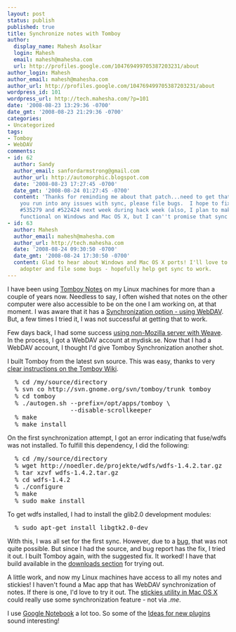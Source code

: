 ```yaml
---
layout: post
status: publish
published: true
title: Synchronize notes with Tomboy
author:
  display_name: Mahesh Asolkar
  login: Mahesh
  email: mahesh@mahesha.com
  url: http://profiles.google.com/104769499705387203231/about
author_login: Mahesh
author_email: mahesh@mahesha.com
author_url: http://profiles.google.com/104769499705387203231/about
wordpress_id: 101
wordpress_url: http://tech.mahesha.com/?p=101
date: '2008-08-23 13:29:36 -0700'
date_gmt: '2008-08-23 21:29:36 -0700'
categories:
- Uncategorized
tags:
- Tomboy
- WebDAV
comments:
- id: 62
  author: Sandy
  author_email: sanfordarmstrong@gmail.com
  author_url: http://automorphic.blogspot.com
  date: '2008-08-23 17:27:45 -0700'
  date_gmt: '2008-08-24 01:27:45 -0700'
  content: 'Thanks for reminding me about that patch...need to get that reviewed/committed!  If
    you run into any issues with sync, please file bugs.  I hope to fix sync bugs
    #535279 and #522424 next week during hack week (also, I plan to make Tomboy fairly
    functional on Windows and Mac OS X, but I can''t promise that sync will work).'
- id: 63
  author: Mahesh
  author_email: mahesh@mahesha.com
  author_url: http://tech.mahesha.com
  date: '2008-08-24 09:30:50 -0700'
  date_gmt: '2008-08-24 17:30:50 -0700'
  content: Glad to hear about Windows and Mac OS X ports! I'll love to be an early
    adopter and file some bugs - hopefully help get sync to work.
---
```

<p>I have been using <a href="http://www.gnome.org/projects/tomboy/index.html" title="Simple note-taking. Powerful ideas">Tomboy Notes</a> on my Linux machines for more than a couple of years now. Needless to say, I often wished that notes on the other computer were also accessible to be on the one I am working on, at that moment. I was aware that it has a <a href="http://live.gnome.org/Tomboy/PluginList" title="Tomboy WebDAV sync via plugin">Synchronization option - using WebDAV</a>. But, a few times I tried it, I was not successful at getting that to work.</p>
<p>Few days back, I had some success <a href="http://tech.mahesha.com/2008/08/11/using-non-mozilla-server-for-weave/" title="Using non-Mozilla server for Weave">using non-Mozilla server with Weave</a>. In the process, I got a WebDAV account at mydisk.se. Now that I had a WebDAV account, I thought I'd give Tomboy Synchronization another shot.</p>
<p>I built Tomboy from the latest svn source. This was easy, thanks to very <a href="http://live.gnome.org/Tomboy/Developers" title="Tomboy build instructions">clear instructions on the Tomboy Wiki</a>.</p>
<pre>
  % cd /my/source/directory
  % svn co http://svn.gnome.org/svn/tomboy/trunk tomboy
  % cd tomboy
  % ./autogen.sh --prefix=/opt/apps/tomboy \
                 --disable-scrollkeeper
  % make
  % make install
</pre>
<p>On the first synchronization attempt, I got an error indicating that fuse/wdfs was not installed. To fulfill this dependency, I did the following:</p>
<pre>
  % cd /my/source/directory
  % wget http://noedler.de/projekte/wdfs/wdfs-1.4.2.tar.gz
  % tar xzvf wdfs-1.4.2.tar.gz
  % cd wdfs-1.4.2
  % ./configure
  % make
  % sudo make install
</pre>
<p>To get wdfs installed, I had to install the glib2.0 development modules:</p>
<pre>
  % sudo apt-get install libgtk2.0-dev
</pre>
<p>With this, I was all set for the first sync. However, due to a <a href="http://bugzilla.gnome.org/show_bug.cgi?id=499841" title="Bug 499841 – tomboy problems communicating with gnome keyring">bug</a>, that was not quite possible. But since I had the source, and bug report has the fix, I tried it out. I built Tomboy again, with the suggested fix. It worked! I have that build available in the <a href="http://tech.mahesha.com/downloads/" title="Downloads">downloads section</a> for trying out.</p>
<p>A little work, and now my Linux machines have access to all my notes and stickies! I haven't found a Mac app that has WebDAV synchronization of notes. If there is one, I'd love to try it out. The <a href="http://en.wikipedia.org/wiki/Stickies" title="Stickies">stickies utility in Mac OS X</a> could really use some synchronization feature - not via <em>.me</em>.</p>
<p>I use <a href="http://www.google.com/notebook/" title="Google Notebook">Google Notebook</a> a lot too. So some of the <a href="http://live.gnome.org/Tomboy/PluginList" title="New plugin ideas a the bottom of page">Ideas for new plugins</a> sound interesting!</p>
